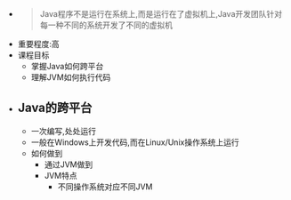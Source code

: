 - > Java程序不是运行在系统上,而是运行在了虚拟机上,Java开发团队针对每一种不同的系统开发了不同的虚拟机
- 重要程度:高
- 课程目标
	- 掌握Java如何跨平台
	- 理解JVM如何执行代码
- ## Java的跨平台
	- 一次编写,处处运行
	- 一般在Windows上开发代码,而在Linux/Unix操作系统上运行
	- 如何做到
		- 通过JVM做到
		- JVM特点
			- 不同操作系统对应不同JVM